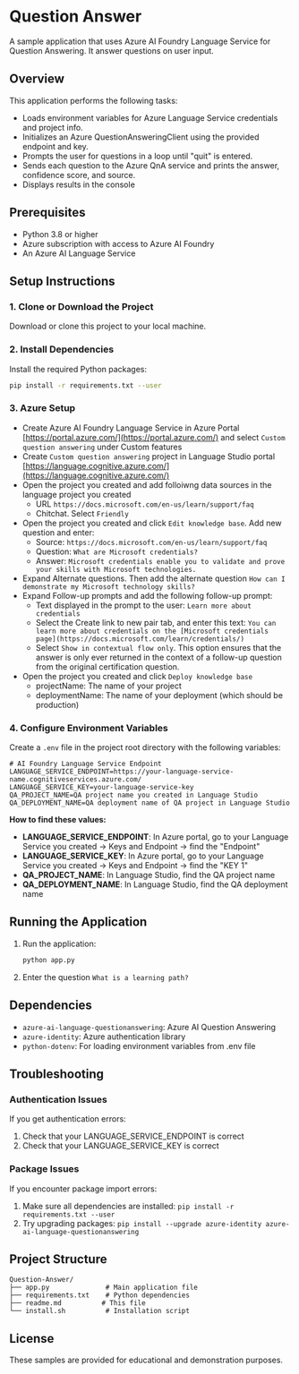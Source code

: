 # Question Answer

A sample application that uses Azure AI Foundry Language Service for Question Answering. It answer questions on user input.


## Overview

This application performs the following tasks:
- Loads environment variables for Azure Language Service credentials and project info.
- Initializes an Azure QuestionAnsweringClient using the provided endpoint and key.
- Prompts the user for questions in a loop until "quit" is entered.
- Sends each question to the Azure QnA service and prints the answer, confidence score, and source.
- Displays results in the console


## Prerequisites

- Python 3.8 or higher
- Azure subscription with access to Azure AI Foundry
- An Azure AI Language Service

## Setup Instructions

### 1. Clone or Download the Project

Download or clone this project to your local machine.

### 2. Install Dependencies

Install the required Python packages:

```bash
pip install -r requirements.txt --user
```

### 3. Azure Setup 
- Create Azure AI Foundry Language Service in Azure Portal [https://portal.azure.com/](https://portal.azure.com/) and select `Custom question answering` under Custom features
- Create `Custom question answering` project in Language Studio portal [https://language.cognitive.azure.com/](https://language.cognitive.azure.com/)
- Open the project you created and add folloiwng data sources in the language project you created
  - URL `https://docs.microsoft.com/en-us/learn/support/faq`
  - Chitchat. Select `Friendly`
- Open the project you created and click `Edit knowledge base`. Add new question and enter:
  - Source: `https://docs.microsoft.com/en-us/learn/support/faq`
  - Question: `What are Microsoft credentials?`
  - Answer: `Microsoft credentials enable you to validate and prove your skills with Microsoft technologies.`
- Expand Alternate questions. Then add the alternate question `How can I demonstrate my Microsoft technology skills?`
- Expand Follow-up prompts and add the following follow-up prompt:
  - Text displayed in the prompt to the user: `Learn more about credentials`
  - Select the Create link to new pair tab, and enter this text: `You can learn more about credentials on the [Microsoft credentials page](https://docs.microsoft.com/learn/credentials/)`
  - Select `Show in contextual flow only`. This option ensures that the answer is only ever returned in the context of a follow-up question from the original certification question.
- Open the project you created and click `Deploy knowledge base`
  - projectName: The name of your project
  - deploymentName: The name of your deployment (which should be production)


### 4. Configure Environment Variables

Create a `.env` file in the project root directory with the following variables:

```env
# AI Foundry Language Service Endpoint
LANGUAGE_SERVICE_ENDPOINT=https://your-language-service-name.cognitiveservices.azure.com/
LANGUAGE_SERVICE_KEY=your-language-service-key
QA_PROJECT_NAME=QA project name you created in Language Studio
QA_DEPLOYMENT_NAME=QA deployment name of QA project in Language Studio
```

**How to find these values:**

- **LANGUAGE_SERVICE_ENDPOINT**: In Azure portal, go to your Language Service you created → Keys and Endpoint → find the "Endpoint"
- **LANGUAGE_SERVICE_KEY**: In Azure portal, go to your Language Service you created → Keys and Endpoint → find the "KEY 1"
- **QA_PROJECT_NAME**: In Language Studio, find the QA project name
- **QA_DEPLOYMENT_NAME**: In Language Studio, find the QA deployment name

## Running the Application

1. Run the application:
   ```bash
   python app.py
   ```

2. Enter the question `What is a learning path?`


## Dependencies

- `azure-ai-language-questionanswering`: Azure AI Question Answering
- `azure-identity`: Azure authentication library
- `python-dotenv`: For loading environment variables from .env file

## Troubleshooting

### Authentication Issues

If you get authentication errors:
1. Check that your LANGUAGE_SERVICE_ENDPOINT is correct
3. Check that your LANGUAGE_SERVICE_KEY is correct


### Package Issues

If you encounter package import errors:
1. Make sure all dependencies are installed: `pip install -r requirements.txt --user`
2. Try upgrading packages: `pip install --upgrade azure-identity azure-ai-language-questionanswering`

## Project Structure

```
Question-Answer/
├── app.py              # Main application file
├── requirements.txt    # Python dependencies
├── readme.md          # This file
└── install.sh          # Installation script
```


## License

These samples are provided for educational and demonstration purposes.